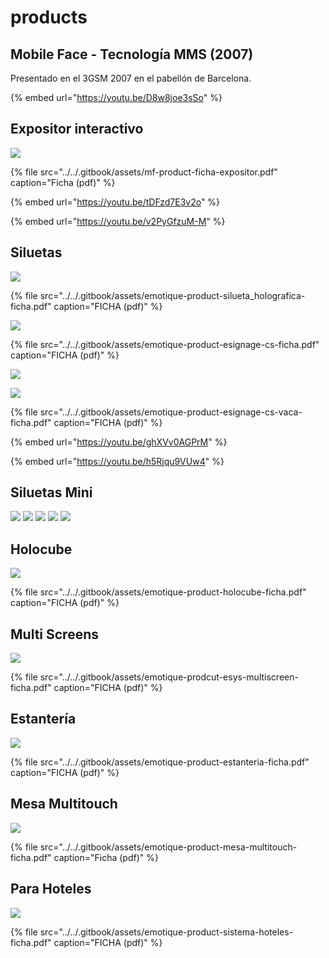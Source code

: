 # products

## Mobile Face - Tecnología MMS \(2007\)

Presentado en el 3GSM 2007 en el pabellón de Barcelona.

{% embed url="https://youtu.be/D8w8joe3sSo" %}

## Expositor interactivo

![](../../.gitbook/assets/mf-product-ficha-expositor.jpg)

{% file src="../../.gitbook/assets/mf-product-ficha-expositor.pdf" caption="Ficha \(pdf\)" %}

{% embed url="https://youtu.be/tDFzd7E3v2o" %}

{% embed url="https://youtu.be/v2PyGfzuM-M" %}

## Siluetas

![](../../.gitbook/assets/emotique-product-silueta_holografica-ficha.jpg)

{% file src="../../.gitbook/assets/emotique-product-silueta\_holografica-ficha.pdf" caption="FICHA \(pdf\)" %}

![](../../.gitbook/assets/emotique-product-esignage-cs-ficha.jpg)

{% file src="../../.gitbook/assets/emotique-product-esignage-cs-ficha.pdf" caption="FICHA \(pdf\)" %}

![](../../.gitbook/assets/emotique-product-esignage-cs-vaca-ficha-1-.jpg)

![](../../.gitbook/assets/emotique-product-esignage-cs-vaca-ficha-2-.jpg)

{% file src="../../.gitbook/assets/emotique-product-esignage-cs-vaca-ficha.pdf" caption="FICHA \(pdf\)" %}

{% embed url="https://youtu.be/ghXVv0AGPrM" %}

{% embed url="https://youtu.be/h5Rjqu9VUw4" %}



## Siluetas Mini

![](../../.gitbook/assets/emotique-product-lightshape-1-.jpg)
![](../../.gitbook/assets/emotique-product-lightshape-2-.jpg)
![](../../.gitbook/assets/emotique-product-lightshape-3-.jpg)
![](../../.gitbook/assets/emotique-product-lightshape-4-.jpg)
![](../../.gitbook/assets/emotique-product-lightshape-5-.jpg)

## Holocube

![](../../.gitbook/assets/emotique-product-holocube-ficha.jpg)

{% file src="../../.gitbook/assets/emotique-product-holocube-ficha.pdf" caption="FICHA \(pdf\)" %}

## Multi Screens

![](../../.gitbook/assets/emotique-prodcut-esys-multiscreen-ficha.jpg)

{% file src="../../.gitbook/assets/emotique-prodcut-esys-multiscreen-ficha.pdf" caption="FICHA \(pdf\)" %}

## Estantería

![](../../.gitbook/assets/emotique-product-estanteria-ficha.jpg)

{% file src="../../.gitbook/assets/emotique-product-estanteria-ficha.pdf" caption="FICHA \(pdf\)" %}

## Mesa Multitouch

![](../../.gitbook/assets/emotique-product-mesa-multitouch-ficha.jpg)

{% file src="../../.gitbook/assets/emotique-product-mesa-multitouch-ficha.pdf" caption="Ficha \(pdf\)" %}

## Para Hoteles

![](../../.gitbook/assets/emotique-product-sistema-hoteles-ficha.jpg)

{% file src="../../.gitbook/assets/emotique-product-sistema-hoteles-ficha.pdf" caption="FICHA \(pdf\)" %}

